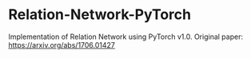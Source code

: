 # Relation-Network-PyTorch
Implementation of Relation Network using PyTorch v1.0. Original paper: https://arxiv.org/abs/1706.01427
